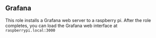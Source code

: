 ## Grafana

This role installs a Grafana web server to a raspberry pi. After the role completes, you can load the Grafana web interface at `raspberrypi.local:3000`